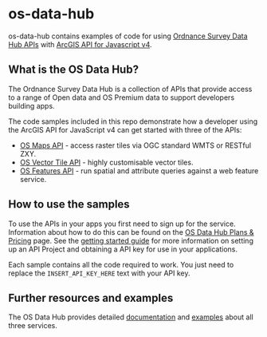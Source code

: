 # os-data-hub

os-data-hub contains examples of code for using [Ordnance Survey Data Hub APIs](https://osdatahub.os.uk/) with [ArcGIS API for Javascript v4](https://developers.arcgis.com/javascript/).

## What is the OS Data Hub?

The Ordnance Survey Data Hub is a collection of APIs that provide access to a range of Open data and OS Premium data to support developers building apps.

The code samples included in this repo demonstrate how a developer using the ArcGIS API for JavaScript v4 can get started with three of the APIs:

- [OS Maps API](https://osdatahub.os.uk/docs/wmts/overview) - access raster tiles via OGC standard WMTS or RESTful ZXY.
- [OS Vector Tile API](https://osdatahub.os.uk/docs/vts/overview) - highly customisable vector tiles.
- [OS Features API](https://osdatahub.os.uk/docs/wfs/overview) - run spatial and attribute queries against a web feature service.

## How to use the samples

To use the APIs in your apps you first need to sign up for the service. Information about how to do this can be found on the [OS Data Hub Plans & Pricing](https://osdatahub.os.uk/plans) page. See the [getting started guide](https://osdatahub.os.uk/docs/wfs/gettingStarted) for more information on setting up an API Project and obtaining a API key for use in your applications.

Each sample contains all the code required to work. You just need to replace the `INSERT_API_KEY_HERE` text with your API key.

## Further resources and examples

The OS Data Hub provides detailed [documentation](https://osdatahub.os.uk/docs) and [examples](https://labs.os.uk/public/os-data-hub-examples/) about all three services.
